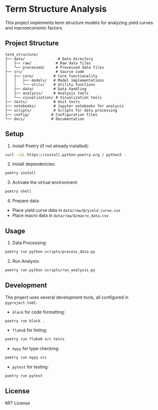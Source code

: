 # Term Structure Analysis

This project implements term structure models for analyzing yield curves and macroeconomic factors.

## Project Structure

```
term_structure/
├── data/               # Data directory
│   ├── raw/           # Raw data files
│   └── processed/     # Processed data files
├── src/               # Source code
│   ├── core/         # Core functionality
│   │   ├── models/   # Model implementations
│   │   └── utils/    # Utility functions
│   ├── data/         # Data handling
│   ├── analysis/     # Analysis tools
│   └── visualization/ # Visualization tools
├── tests/            # Unit tests
├── notebooks/        # Jupyter notebooks for analysis
├── scripts/          # Scripts for data processing
├── config/          # Configuration files
└── docs/            # Documentation
```

## Setup

1. Install Poetry (if not already installed):
```bash
curl -sSL https://install.python-poetry.org | python3 -
```

2. Install dependencies:
```bash
poetry install
```

3. Activate the virtual environment:
```bash
poetry shell
```

4. Prepare data:
- Place yield curve data in `data/raw/Q/yield_curve.csv`
- Place macro data in `data/raw/Q/macro_data.csv`

## Usage

1. Data Processing:
```bash
poetry run python scripts/process_data.py
```

2. Run Analysis:
```bash
poetry run python scripts/run_analysis.py
```

## Development

The project uses several development tools, all configured in `pyproject.toml`:

- `black` for code formatting:
```bash
poetry run black .
```

- `flake8` for linting:
```bash
poetry run flake8 src tests
```

- `mypy` for type checking:
```bash
poetry run mypy src
```

- `pytest` for testing:
```bash
poetry run pytest
```

## License

MIT License 